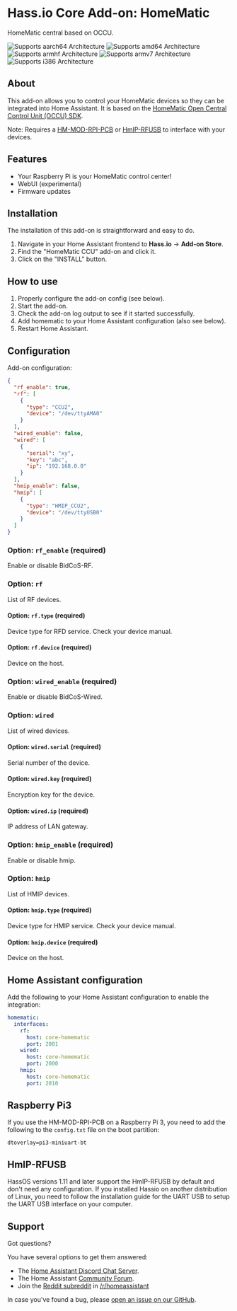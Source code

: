 # Hass.io Core Add-on: HomeMatic

HomeMatic central based on OCCU.

![Supports aarch64 Architecture][aarch64-shield] ![Supports amd64 Architecture][amd64-shield] ![Supports armhf Architecture][armhf-shield] ![Supports armv7 Architecture][armv7-shield] ![Supports i386 Architecture][i386-shield]

## About

This add-on allows you to control your HomeMatic devices so they can be
integrated into Home Assistant. It is based on the
[HomeMatic Open Central Control Unit (OCCU) SDK][occu].

Note: Requires a [HM-MOD-RPI-PCB][hm-mod-rpi-pcb] or [HmIP-RFUSB][hmip-rufsb]
to interface with your devices.

## Features

- Your Raspberry Pi is your HomeMatic control center!
- WebUI (experimental)
- Firmware updates

## Installation

The installation of this add-on is straightforward and easy to do.

1. Navigate in your Home Assistant frontend to **Hass.io** -> **Add-on Store**.
2. Find the "HomeMatic CCU" add-on and click it.
3. Click on the "INSTALL" button.

## How to use

1. Properly configure the add-on config (see below).
2. Start the add-on.
3. Check the add-on log output to see if it started successfully.
4. Add homematic to your Home Assistant configuration (also see below).
5. Restart Home Assistant.

## Configuration

Add-on configuration:

```json
{
  "rf_enable": true,
  "rf": [
    {
      "type": "CCU2",
      "device": "/dev/ttyAMA0"
    }
  ],
  "wired_enable": false,
  "wired": [
    {
      "serial": "xy",
      "key": "abc",
      "ip": "192.168.0.0"
    }
  ],
  "hmip_enable": false,
  "hmip": [
    {
      "type": "HMIP_CCU2",
      "device": "/dev/ttyUSB0"
    }
  ]
}
```

### Option: `rf_enable` (required)

Enable or disable BidCoS-RF.

### Option: `rf`

List of RF devices.

#### Option: `rf.type` (required)

Device type for RFD service. Check your device manual.

#### Option: `rf.device` (required)

Device on the host.

### Option: `wired_enable` (required)

Enable or disable BidCoS-Wired.

### Option: `wired`

List of wired devices.

#### Option: `wired.serial` (required)

Serial number of the device.

#### Option: `wired.key` (required)

Encryption key for the device.

#### Option: `wired.ip` (required)

IP address of LAN gateway.

### Option: `hmip_enable` (required)

Enable or disable hmip.

### Option: `hmip`

List of HMIP devices.

#### Option: `hmip.type` (required)

Device type for HMIP service. Check your device manual.

#### Option: `hmip.device` (required)

Device on the host.

## Home Assistant configuration

Add the following to your Home Assistant configuration to enable
the integration:

```yaml
homematic:
  interfaces:
    rf:
      host: core-homematic
      port: 2001
    wired:
      host: core-homematic
      port: 2000
    hmip:
      host: core-homematic
      port: 2010
```

## Raspberry Pi3

If you use the HM-MOD-RPI-PCB on a Raspberry Pi 3, you need to add
the following to the `config.txt` file on the boot partition:

```text
dtoverlay=pi3-miniuart-bt
```

## HmIP-RFUSB

HassOS versions 1.11 and later support the HmIP-RFUSB by default and don't need any
configuration. If you installed Hassio on another distribution of Linux, you need to
follow the installation guide for the UART USB to setup the UART USB interface on
your computer.

## Support

Got questions?

You have several options to get them answered:

- The [Home Assistant Discord Chat Server][discord].
- The Home Assistant [Community Forum][forum].
- Join the [Reddit subreddit][reddit] in [/r/homeassistant][reddit]

In case you've found a bug, please [open an issue on our GitHub][issue].

[aarch64-shield]: https://img.shields.io/badge/aarch64-no-red.svg
[amd64-shield]: https://img.shields.io/badge/amd64-no-red.svg
[armhf-shield]: https://img.shields.io/badge/armhf-no-red.svg
[armv7-shield]: https://img.shields.io/badge/armv7-yes-green.svg
[discord]: https://discord.gg/c5DvZ4e
[forum]: https://community.home-assistant.io
[i386-shield]: https://img.shields.io/badge/i386-yes-green.svg
[issue]: https://github.com/home-assistant/hassio-addons/issues
[reddit]: https://reddit.com/r/homeassistant
[repository]: https://github.com/hassio-addons/repository
[screenshot]: https://github.com/home-assistant/hassio-addons/raw/master/configurator/images/screenshot.png
[occu]: https://github.com/jens-maus/occu/
[hm-mod-rpi-pcb]: https://www.elv.ch/homematic-funkmodul-fuer-raspberry-pi-bausatz.html
[hmip-rufsb]: https://www.elv.ch/elv-homematic-ip-rf-usb-stick-hmip-rfusb-fuer-alternative-steuerungsplattformen-arr-bausatz.html
